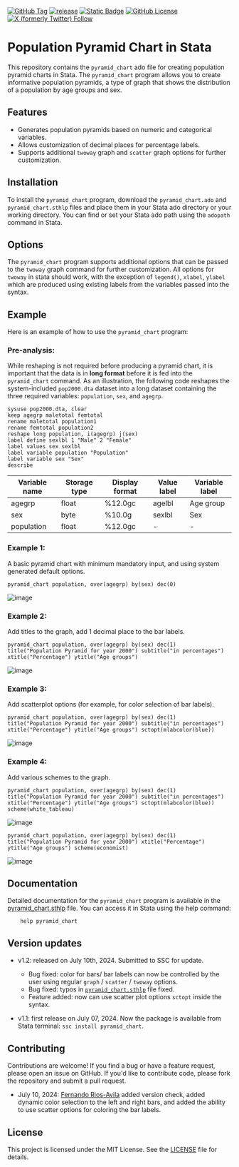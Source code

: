 [![GitHub Tag](https://img.shields.io/github/v/tag/masud90/pyramid_chart?style=flat&logo=github&label=latest%20version)](https://github.com/masud90/pyramid_chart/releases)  [![release](https://img.shields.io/github/release-date/masud90/pyramid_chart?logo=github&style=flat)](https://github.com/masud90/pyramid_chart/releases) [![Static Badge](https://img.shields.io/badge/published_on-SSC-black?style=flat)](https://ideas.repec.org/c/boc/bocode/s459350.html) [![GitHub License](https://img.shields.io/github/license/masud90/pyramid_chart?style=flat)](https://github.com/masud90/pyramid_chart/blob/main/LICENSE) [![X (formerly Twitter) Follow](https://img.shields.io/twitter/follow/masudtweets)](https://twitter.com/masudtweets)



# Population Pyramid Chart in Stata

This repository contains the `pyramid_chart` ado file for creating population pyramid charts in Stata. The `pyramid_chart` program allows you to create informative population pyramids, a type of graph that shows the distribution of a population by age groups and sex.

## Features

- Generates population pyramids based on numeric and categorical variables.
- Allows customization of decimal places for percentage labels.
- Supports additional `twoway` graph and `scatter` graph options for further customization.

## Installation

To install the `pyramid_chart` program, download the `pyramid_chart.ado` and `pyramid_chart.sthlp` files and place them in your Stata ado directory or your working directory. You can find or set your Stata ado path using the `adopath` command in Stata.

## Options
The `pyramid_chart` program supports additional options that can be passed to the `twoway` graph command for further customization. All options for `twoway` in stata should work, with the exception of `legend()`, `xlabel`, `ylabel` which are produced using existing labels from the variables passed into the syntax.

## Example
Here is an example of how to use the `pyramid_chart` program:

### Pre-analysis:
While reshaping is not required before producing a pyramid chart, it is important that the data is in **long format** before it is fed into the `pyramid_chart` command. As an illustration, the following code reshapes the system-included `pop2000.dta` dataset into a long dataset containing the three required variables: `population`, `sex`, and `agegrp`.

    sysuse pop2000.dta, clear
    keep agegrp maletotal femtotal
    rename maletotal population1
    rename femtotal population2
    reshape long population, i(agegrp) j(sex)
    label define sexlbl 1 "Male" 2 "Female"
    label values sex sexlbl
    label variable population "Population"
    label variable sex "Sex"
    describe

| Variable name | Storage type | Display format | Value label | Variable label |
|---------------|--------------|----------------|-------------|----------------|
|agegrp|float|%12.0gc|agelbl|Age group|
|sex|byte|%10.0g|sexlbl|Sex|
|population|float|%12.0gc|-|-|


### Example 1:
A basic pyramid chart with minimum mandatory input, and using system generated default options.

    pyramid_chart population, over(agegrp) by(sex) dec(0)

![image](https://github.com/masud90/pyramid_chart/assets/17425770/01457933-4c31-4b28-8f71-d998fd425242)


### Example 2:
Add titles to the graph, add 1 decimal place to the bar labels.

    pyramid_chart population, over(agegrp) by(sex) dec(1) title("Population Pyramid for year 2000") subtitle("in percentages") xtitle("Percentage") ytitle("Age groups")

![image](https://github.com/masud90/pyramid_chart/assets/17425770/3e450523-751f-44e7-b38d-dffc6e0409de)


### Example 3:
Add scatterplot options (for example, for color selection of bar labels).

    pyramid_chart population, over(agegrp) by(sex) dec(1) title("Population Pyramid for year 2000") subtitle("in percentages") xtitle("Percentage") ytitle("Age groups") sctopt(mlabcolor(blue)) 

![image](https://github.com/masud90/pyramid_chart/assets/17425770/a70e4c74-3c54-4579-9b2a-a3b8a17cb06e)

### Example 4:
Add various schemes to the graph.

    pyramid_chart population, over(agegrp) by(sex) dec(1) title("Population Pyramid for year 2000") subtitle("in percentages") xtitle("Percentage") ytitle("Age groups") sctopt(mlabcolor(blue)) scheme(white_tableau)

![image](https://github.com/masud90/pyramid_chart/assets/17425770/efb56726-b124-48a1-9039-8f4565ca97ff)

    pyramid_chart population, over(agegrp) by(sex) dec(1) title("Population Pyramid for year 2000") xtitle("Percentage") ytitle("Age groups") scheme(economist)

![image](https://github.com/masud90/pyramid_chart/assets/17425770/bc965d1b-6667-4507-9e8e-64ae7d87376d)



## Documentation
Detailed documentation for the `pyramid_chart` program is available in the [pyramid_chart.sthlp](https://github.com/masud90/pyramid_chart/blob/main/pyramid_chart.sthlp) file. You can access it in Stata using the help command:

        help pyramid_chart

## Version updates
- v1.2: released on July 10th, 2024. Submitted to SSC for update.
  - Bug fixed: color for bars/ bar labels can now be controlled by the user using regular `graph` / `scatter` / `twoway` options.
  - Bug fixed: typos in [`pyramid_chart.sthlp`](https://github.com/masud90/pyramid_chart/blob/main/pyramid_chart.sthlp) file fixed.
  - Feature added: now can use scatter plot options `sctopt` inside the syntax.

- v1.1: first release on July 07, 2024. Now the package is available from Stata terminal: `ssc install pyramid_chart`.

## Contributing
Contributions are welcome! If you find a bug or have a feature request, please open an issue on GitHub. If you'd like to contribute code, please fork the repository and submit a pull request.

- July 10, 2024: [Fernando Rios-Avila](https://github.com/friosavila) added version check, added dynamic color selection to the left and right bars, and added the ability to use scatter options for coloring the bar labels.

## License
This project is licensed under the MIT License. See the [LICENSE](https://github.com/masud90/pyramid_chart/blob/main/LICENSE) file for details.
